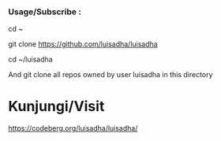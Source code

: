 <!--
**luisadha/luisadha** is a ✨ _special_ ✨ repository because its `README.md` (this file) appears on your GitHub profile.

Here are some ideas to get you started:

- 🔭 I’m currently working on ...
- 🌱 I’m currently learning ...
- 👯 I’m looking to collaborate on ...
- 🤔 I’m looking for help with ...
- 💬 Ask me about ...
- 📫 How to reach me: ...
- 😄 Pronouns: ...
- ⚡ Fun fact: ...
-->

### Usage/Subscribe :

cd ~

git clone https://github.com/luisadha/luisadha

cd ~/luisadha

And git clone all repos owned by user luisadha in this directory

# Kunjungi/Visit

https://codeberg.org/luisadha/luisadha/
